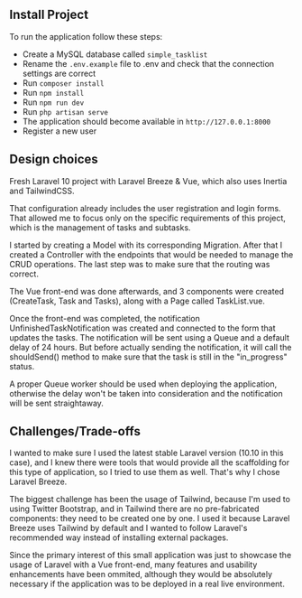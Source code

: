 ## Install Project

To run the application follow these steps:

- Create a MySQL database called `simple_tasklist`
- Rename the `.env.example` file to .env and check that the connection settings are correct
- Run `composer install`
- Run `npm install`
- Run `npm run dev`
- Run `php artisan serve`
- The application should become available in `http://127.0.0.1:8000`
- Register a new user

## Design choices

Fresh Laravel 10 project with Laravel Breeze & Vue, which also uses Inertia and TailwindCSS.

That configuration already includes the user registration and login forms. That allowed me to focus only on the specific requirements of this project, which is the management of tasks and subtasks.

I started by creating a Model with its corresponding Migration. After that I created a Controller with the endpoints that would be needed to manage the CRUD operations. The last step was to make sure that the routing was correct.

The Vue front-end was done afterwards, and 3 components were created (CreateTask, Task and Tasks), along with a Page called TaskList.vue.

Once the front-end was completed, the notification UnfinishedTaskNotification was created and connected to the form that updates the tasks. The notification will be sent using a Queue and a default delay of 24 hours. But before actually sending the notification, it will call the shouldSend() method to make sure that the task is still in the "in_progress" status.

A proper Queue worker should be used when deploying the application, otherwise the delay won't be taken into consideration and the notification will be sent straightaway.

## Challenges/Trade-offs

I wanted to make sure I used the latest stable Laravel version (10.10 in this case), and I knew there were tools that would provide all the scaffolding for this type of application, so I tried to use them as well. That's why I chose Laravel Breeze.

The biggest challenge has been the usage of Tailwind, because I'm used to using Twitter Bootstrap, and in Tailwind there are no pre-fabricated components: they need to be created one by one. I used it because Laravel Breeze uses Tailwind by default and I wanted to follow Laravel's recommended way instead of installing external packages.

Since the primary interest of this small application was just to showcase the usage of Laravel with a Vue front-end, many features and usability enhancements have been ommited, although they would be absolutely necessary if the application was to be deployed in a real live environment.